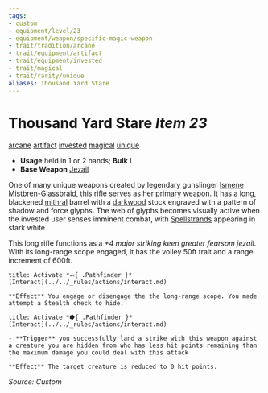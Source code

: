 ```yaml
---
tags:
- custom
- equipment/level/23 
- equipment/weapon/specific-magic-weapon
- trait/tradition/arcane 
- trait/equipment/artifact 
- trait/equipment/invested 
- trait/magical 
- trait/rarity/unique 
aliases: Thousand Yard Stare
---
```

# Thousand Yard Stare *Item 23*  
[arcane](../../_rules/traits/arcane.md) [artifact](../../_rules/traits/artifact-gmg.md) [invested](../../_rules/traits/invested.md) [magical](../../_rules/traits/magical.md) [unique](../../_rules/traits/unique.md) 

- **Usage** held in 1 or 2 hands; **Bulk** L
- **Base Weapon** [Jezail](../../_compendium/equipment/items/jezail-g-g.md) 

One of many unique weapons created by legendary gunslinger [Ismene Mistbren-Glassbraid](../npcs/people/ismene-mistbren-glassbraid.md), this rifle serves as her primary weapon. It has a long, blackened [mithral](../../_compendium/equipment/items/mithral.md) barrel with a [darkwood](../../_compendium/equipment/items/darkwood.md) stock engraved with a pattern of shadow and force glyphs. The web of glyphs becomes visually active when the invested user senses imminent combat, with [Spellstrands](../fundamentals/spellstrand.md) appearing in stark white.

This long rifle functions as a *+4 major striking keen greater fearsom jezail*. With its long-range scope engaged, it has the volley 50ft trait and a range increment of 600ft.

```ad-embed-ability
title: Activate *⬻{ .Pathfinder }*
[Interact](../../_rules/actions/interact.md) 

**Effect** You engage or disengage the the long-range scope. You made attempt a Stealth check to hide.
```

```ad-embed-ability
title: Activate *⭓{ .Pathfinder }*
[Interact](../../_rules/actions/interact.md) 

- **Trigger** you successfully land a strike with this weapon against a creature you are hidden from who has less hit points remaining than the maximum damage you could deal with this attack

**Effect** The target creature is reduced to 0 hit points.
```

*Source: Custom*